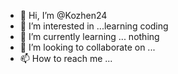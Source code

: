 - 👋 Hi, I’m @Kozhen24
- 👀 I’m interested in ...learning coding 
- 🌱 I’m currently learning ... nothing
- 💞️ I’m looking to collaborate on ...
- 📫 How to reach me ...

<!---
Kozhen24/Kozhen24 is a ✨ special ✨ repository because its `README.md` (this file) appears on your GitHub profile.
You can click the Preview link to take a look at your changes.
--->
